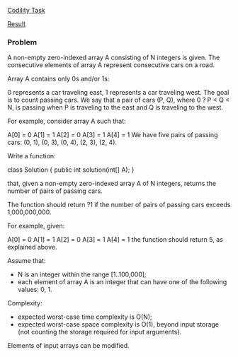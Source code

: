 [Codility Task](https://codility.com/programmers/task/passing_cars/)

[Result](https://codility.com/demo/results/training7TJXJB-JMU/)

### Problem

A non-empty zero-indexed array A consisting of N integers is given. The consecutive elements of array A represent consecutive cars on a road.

Array A contains only 0s and/or 1s:

0 represents a car traveling east,
1 represents a car traveling west.
The goal is to count passing cars. We say that a pair of cars (P, Q), where 0 ? P < Q < N, is passing when P is traveling to the east and Q is traveling to the west.

For example, consider array A such that:

  A[0] = 0
  A[1] = 1
  A[2] = 0
  A[3] = 1
  A[4] = 1
We have five pairs of passing cars: (0, 1), (0, 3), (0, 4), (2, 3), (2, 4).

Write a function:

class Solution { public int solution(int[] A); }

that, given a non-empty zero-indexed array A of N integers, returns the number of pairs of passing cars.

The function should return ?1 if the number of pairs of passing cars exceeds 1,000,000,000.

For example, given:

  A[0] = 0
  A[1] = 1
  A[2] = 0
  A[3] = 1
  A[4] = 1
the function should return 5, as explained above.

Assume that:

* N is an integer within the range [1..100,000];
* each element of array A is an integer that can have one of the following values: 0, 1.

Complexity:

* expected worst-case time complexity is O(N);
* expected worst-case space complexity is O(1), beyond input storage (not counting the storage required for input arguments).

Elements of input arrays can be modified.